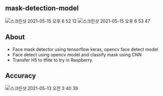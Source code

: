 ## mask-detection-model


![스크린샷 2021-05-15 오후 6 52 12](https://user-images.githubusercontent.com/72444675/118356217-1c156300-b5af-11eb-9a20-07ad1c4adc02.png)   ![스크린샷 2021-05-15 오후 6 53 47](https://user-images.githubusercontent.com/72444675/118356219-1e77bd00-b5af-11eb-9745-e4925eb35c28.png)

## About
* Face mask detector using tensorflow keras, opencv face detect model
* Face detect using opencv model and classify mask using CNN
* Transfer H5 to tflite to try in Raspberry.

## Accuracy

![스크린샷 2021-05-13 오전 3 40 39](https://user-images.githubusercontent.com/72444675/118356347-d5743880-b5af-11eb-982e-c906e6d73191.png)


